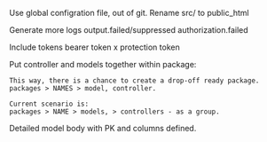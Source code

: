 Use global configration file, out of git.
Rename src/ to public_html

Generate more logs
	output.failed/suppressed
	authorization.failed

Include tokens
	bearer token
	x protection token

Put controller and models together within package:

    This way, there is a chance to create a drop-off ready package.
    packages > NAMES > model, controller.

    Current scenario is:
    packages > NAME > models, > controllers - as a group.

Detailed model body with PK and columns defined.
